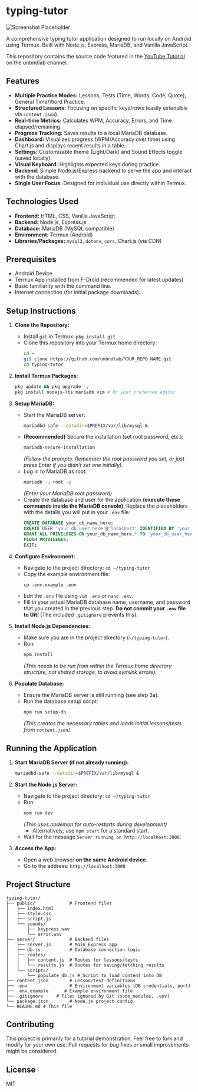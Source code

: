 # typing-tutor

![Screenshot Placeholder](link_to_screenshot.png) <!-- Optional: Replace with a link to an actual screenshot later -->

A comprehensive typing tutor application designed to run locally on Android using Termux. Built with Node.js, Express, MariaDB, and Vanilla JavaScript.

This repository contains the source code featured in the [YouTube Tutorial](https://www.youtube.com/unbndlab) on the unbndlab channel.

## Features

*   **Multiple Practice Modes:** Lessons, Tests (Time, Words, Code, Quote), General Time/Word Practice.
*   **Structured Lessons:** Focusing on specific keys/rows (easily extensible via `content.json`).
*   **Real-time Metrics:** Calculates WPM, Accuracy, Errors, and Time elapsed/remaining.
*   **Progress Tracking:** Saves results to a local MariaDB database.
*   **Dashboard:** Visualizes progress (WPM/Accuracy over time) using Chart.js and displays recent results in a table.
*   **Settings:** Customizable theme (Light/Dark) and Sound Effects toggle (saved locally).
*   **Visual Keyboard:** Highlights expected keys during practice.
*   **Backend:** Simple Node.js/Express backend to serve the app and interact with the database.
*   **Single User Focus:** Designed for individual use directly within Termux.

## Technologies Used

*   **Frontend:** HTML, CSS, Vanilla JavaScript
*   **Backend:** Node.js, Express.js
*   **Database:** MariaDB (MySQL compatible)
*   **Environment:** Termux (Android)
*   **Libraries/Packages:** `mysql2`, `dotenv`, `cors`, Chart.js (via CDN)

## Prerequisites

*   Android Device
*   Termux App installed from F-Droid (recommended for latest updates)
*   Basic familiarity with the command line.
*   Internet connection (for initial package downloads).

## Setup Instructions

1.  **Clone the Repository:**
    *   Install `git` in Termux: `pkg install git`
    *   Clone this repository into your Termux home directory:
        ```bash
        cd ~
        git clone https://github.com/unbndlab/YOUR_REPO_NAME.git
        cd typing-tutor
        ```

2.  **Install Termux Packages:**
    ```bash
    pkg update && pkg upgrade -y
    pkg install nodejs-lts mariadb vim # Or your preferred editor
    ```

3.  **Setup MariaDB:**
    *   Start the MariaDB server:
        ```bash
        mariadbd-safe --datadir=$PREFIX/var/lib/mysql &
        ```
    *   **(Recommended)** Secure the installation (set root password, etc.):
        ```bash
        mariadb-secure-installation
        ```
        *(Follow the prompts. Remember the root password you set, or just press Enter if you didn't set one initially).*
    *   Log in to MariaDB as root:
        ```bash
        mariadb -u root -p
        ```
        *(Enter your MariaDB root password)*
    *   Create the database and user for the application **(execute these commands inside the MariaDB console)**. Replace the placeholders with the details you will put in your `.env` file:
        ```sql
        CREATE DATABASE your_db_name_here;
        CREATE USER 'your_db_user_here'@'localhost' IDENTIFIED BY 'your_db_password_here';
        GRANT ALL PRIVILEGES ON your_db_name_here.* TO 'your_db_user_here'@'localhost';
        FLUSH PRIVILEGES;
        EXIT;
        ```

4.  **Configure Environment:**
    *   Navigate to the project directory: `cd ~/typing-tutor`
    *   Copy the example environment file:
        ```bash
        cp .env.example .env
        ```
    *   Edit the `.env` file using `vim .env` or `nano .env`.
    *   Fill in your actual MariaDB database name, username, and password that you created in the previous step. **Do not commit your `.env` file to Git!** (The included `.gitignore` prevents this).

5.  **Install Node.js Dependencies:**
    *   Make sure you are in the project directory (`~/typing-tutor`).
    *   Run:
        ```bash
        npm install
        ```
        *(This needs to be run from within the Termux home directory structure, not shared storage, to avoid symlink errors).*

6.  **Populate Database:**
    *   Ensure the MariaDB server is still running (see step 3a).
    *   Run the database setup script:
        ```bash
        npm run setup-db
        ```
        *(This creates the necessary tables and loads initial lessons/tests from `content.json`)*.

## Running the Application

1.  **Start MariaDB Server (if not already running):**
    ```bash
    mariadbd-safe --datadir=$PREFIX/var/lib/mysql &
    ```

2.  **Start the Node.js Server:**
    *   Navigate to the project directory: `cd ~/typing-tutor`
    *   Run:
        ```bash
        npm run dev
        ```
        *(This uses nodemon for auto-restarts during development)*
        *   Alternatively, use `npm start` for a standard start.
    *   Wait for the message `Server running on http://localhost:3000`.

3.  **Access the App:**
    *   Open a web browser **on the same Android device**.
    *   Go to the address: `http://localhost:3000`

## Project Structure
<!--
<pre>
typing-tutor/
├── public/ # Frontend files (HTML, CSS, JS, sounds)
├── server/ # *Backend files (Node.js/Express)*
│ ├── server.js # *Main Express app*
│ ├── db.js # *Database connection*
│ ├── routes/ # *API route handlers*
│ └── scripts/ # *Utility scripts (DB setup)*
├── content.json # *Lesson/test definitions*
├── .env # *Local environment variables (DB secrets)*
├── .env.example # *Example environment file*
├── .gitignore # *Files ignored by Git (node_modules, .env)*
├── package.json # *Node.js project dependencies & scripts*
└── README.md # This file
</pre>
-->
```
typing-tutor/
├── public/             # Frontend files
│   ├── index.html
│   ├── style.css
│   ├── script.js
│   └── sounds/
│       ├── keypress.wav
│       └── error.wav
├── server/             # Backend files
│   ├── server.js       # Main Express app
│   ├── db.js           # Database connection logic
│   ├── routes/
│   │   ├── content.js  # Routes for lessons/tests
│   │   └── results.js  # Routes for saving/fetching results
│   └── scripts/
│       └── populate_db.js # Script to load content into DB
├── content.json        # Lesson/test definitions
├── .env                # Environment variables (DB credentials, port)
├── .env.example      # Example environment file
├── .gitignore     # Files ignored by Git (node_modules, .env)
└── package.json        # Node.js project config
└── README.md # This file
```
## Contributing

This project is primarily for a tutorial demonstration. Feel free to fork and modify for your own use. Pull requests for bug fixes or small improvements might be considered.

## License

MIT
